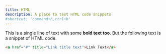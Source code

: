 ```yaml
---
title: HTML
description: A place to test HTML code snippets
#shortcut: 'command+h,ctrl+h'
---
```


This is a single line of text with some **bold text too**. But the following text is a snippet of HTML code.

```html
<a href="#" title="Link title text">Link Text</a>
```
